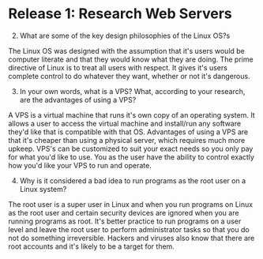 # Release 1: Research Web Servers

2. What are some of the key design philosophies of the Linux OS?s

The Linux OS was designed with the assumption that it's users would be computer literate and that they would know what they are doing. The prime directive of Linux is to treat all users with respect. It gives it's users complete control to do whatever they want, whether or not it's dangerous. 

3. In your own words, what is a VPS? What, according to your research, are the advantages of using a VPS?

A VPS is a virtual machine that runs it's own copy of an operating system. It allows a user to access the virtual machine and install/run any software they'd like that is compatible with that OS. Advantages of using a VPS are that it's cheaper than using a physical server, which requires much more upkeep. VPS's can be customized to suit your exact needs so you only pay for what you'd like to use. You as the user have the ability to control exactly how you'd like your VPS to run and operate. 

4. Why is it considered a bad idea to run programs as the root user on a Linux system?

The root user is a super user in Linux and when you run programs on Linux as the root user and certain security devices are ignored when you are running programs as root. It's better practice to run programs on a user level and leave the root user to perform administrator tasks so that you do not do something irreversible. Hackers and viruses also know that there are root accounts and it's likely to be a target for them.

